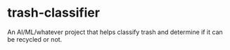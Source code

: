 # trash-classifier
An AI/ML/whatever project that helps classify trash and determine if it can be recycled or not.
